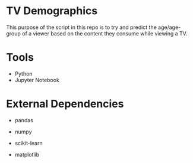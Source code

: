 # TV Demographics

This purpose of the script in this repo is to try and predict the age/age-group of a viewer based on the content they consume while viewing a TV. 

# Tools

- Python
- Jupyter Notebook

# External Dependencies

- pandas

- numpy

- scikit-learn

- matplotlib
